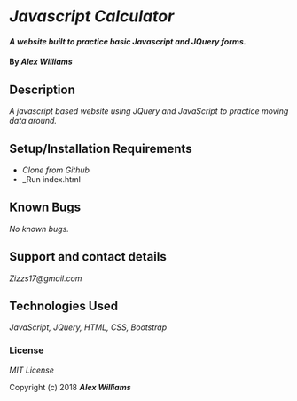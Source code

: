 # _Javascript Calculator_

#### _A website built to practice basic Javascript and JQuery forms._

#### By _**Alex Williams**_

## Description

_A javascript based website using JQuery and JavaScript to practice moving data around._

## Setup/Installation Requirements

* _Clone from Github_
* _Run index.html

## Known Bugs

_No known bugs._

## Support and contact details

_Zizzs17@gmail.com_

## Technologies Used

_JavaScript, JQuery, HTML, CSS, Bootstrap_

### License

*MIT License*

Copyright (c) 2018 **_Alex Williams_**
